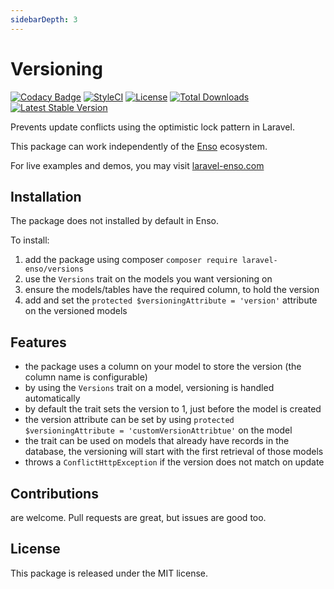 ```yaml
---
sidebarDepth: 3
---
```


# Versioning

[![Codacy Badge](https://api.codacy.com/project/badge/Grade/ff415bb65927479a80d173622d3c11ed)](https://www.codacy.com/app/laravel-enso/versions?utm_source=github.com&amp;utm_medium=referral&amp;utm_content=laravel-enso/versions&amp;utm_campaign=Badge_Grade)
[![StyleCI](https://github.styleci.io/repos/134861936/shield?branch=master)](https://github.styleci.io/repos/134861936)
[![License](https://poser.pugx.org/laravel-enso/versions/license)](https://packagist.org/packages/laravel-enso/versions)
[![Total Downloads](https://poser.pugx.org/laravel-enso/versions/downloads)](https://packagist.org/packages/laravel-enso/versions)
[![Latest Stable Version](https://poser.pugx.org/laravel-enso/versions/version)](https://packagist.org/packages/laravel-enso/versions)

Prevents update conflicts using the optimistic lock pattern in Laravel.

This package can work independently of the [Enso](https://github.com/laravel-enso/Enso) ecosystem.

For live examples and demos, you may visit [laravel-enso.com](https://www.laravel-enso.com)

## Installation

The package does not installed by default in Enso.

To install:

1. add the package using composer `composer require laravel-enso/versions` 
2. use the `Versions` trait on the models you want versioning on
3. ensure the models/tables have the required column, to hold the version
4. add and set the `protected $versioningAttribute = 'version'` attribute on the versioned models

## Features

- the package uses a column on your model to store the version (the column name is configurable)
- by using the `Versions` trait on a model, versioning is handled automatically
- by default the trait sets the version to 1, just before the model is created
- the version attribute can be set by using `protected $versioningAttribute = 'customVersionAttribtue'` on the model
- the trait can be used on models that already have records in the database, the versioning will start with the first retrieval of those models
- throws a `ConflictHttpException` if the version does not match on update

## Contributions

are welcome. Pull requests are great, but issues are good too.

## License

This package is released under the MIT license.
